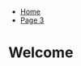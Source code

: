 <ul class="breadcrumb">
  <li><a href="https://github.com/Doggo1/GIForJIF/edit/master/index.md">Home</a></li>
  <li><a href="https://doggo1.github.io/GIForJIF/page3.html">Page 3</a></li>
</ul>

<h1>Welcome</h1>
